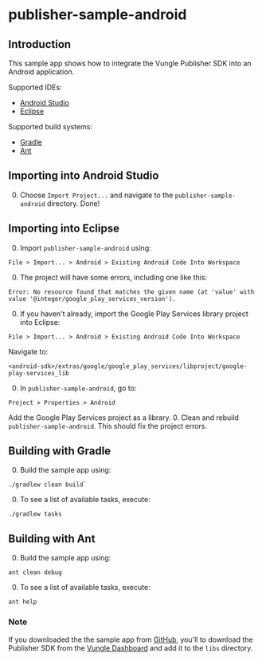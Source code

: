 # publisher-sample-android

## Introduction

This sample app shows how to integrate the Vungle Publisher SDK into an Android application.

Supported IDEs:
* [Android Studio](#androidstudio)
* [Eclipse](#eclipse)

Supported build systems:
* [Gradle](#gradle)
* [Ant](#ant)

## <a href="androidstudio"></a>Importing into Android Studio

0. Choose `Import Project...` and navigate to the `publisher-sample-android` directory.  Done!

## <a href="eclipse"></a>Importing into Eclipse

0. Import `publisher-sample-android` using:

  ```
  File > Import... > Android > Existing Android Code Into Workspace
  ```

0. The project will have some errors, including one like this:

  ```
  Error: No resource found that matches the given name (at 'value' with value '@integer/google_play_services_version').
  ```

0. If you haven't already, import the Google Play Services library project into Eclipse:

  ```
  File > Import... > Android > Existing Android Code Into Workspace
  ```
  Navigate to:

  ```
  <android-sdk>/extras/google/google_play_services/libproject/google-play-services_lib
  ```
0. In `publisher-sample-android`, go to: 

  ```
  Project > Properties > Android
  ```
  Add the Google Play Services project as a library.
0. Clean and rebuild `publisher-sample-android`.  This should fix the project errors.

## <a href="gradle"></a>Building with Gradle

0. Build the sample app using:

  ```
  ./gradlew clean build`
  ```
0. To see a list of available tasks, execute:

  ```
  ./gradlew tasks
  ```

## <a href="ant"></a>Building with Ant

0. Build the sample app using:

  ```
  ant clean debug
  ```
0. To see a list of available tasks, execute:

  ```
  ant help
  ```

### Note
If you downloaded the the sample app from [GitHub](http://github.com/Vungle/publisher-sample-android), you'll to download the Publisher SDK from the [Vungle Dashboard](https://v.vungle.com) and add it to the `libs` directory.
